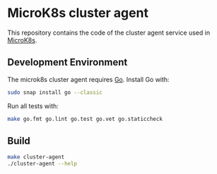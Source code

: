# MicroK8s cluster agent

This repository contains the code of the cluster agent service used in [MicroK8s](https://github.com/canonical/microk8s.git).

## Development Environment

The microk8s cluster agent requires [Go](https://go.dev). Install Go with:

```bash
sudo snap install go --classic
```

Run all tests with:

```bash
make go.fmt go.lint go.test go.vet go.staticcheck
```

## Build

```bash
make cluster-agent
./cluster-agent --help
```
